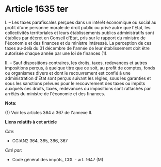 # Article 1635 ter

I. – Les taxes parafiscales perçues dans un intérêt économique ou social au profit d'une personne morale de droit public ou
privé autre que l'Etat, les collectivités territoriales et leurs établissements publics administratifs sont établies par
décret en Conseil d'Etat, pris sur le rapport du ministre de l'économie et des finances et du ministre intéressé. La
perception de ces taxes au-delà du 31 décembre de l'année de leur établissement doit être autorisée chaque année par une loi
de finances (1).

II. – Sauf dispositions contraires, les droits, taxes, redevances et autres impositions perçus, à quelque titre que ce soit,
au profit de comptes, fonds ou organismes divers et dont le recouvrement est confié à une administration d'Etat sont perçus
suivant les règles, sous les garanties et sous les sanctions prévues pour le recouvrement des taxes ou impôts auxquels ces
droits, taxes, redevances ou impositions sont rattachés par arrêtés du ministre de l'économie et des finances.

**Nota:**

(1) Voir les articles 364 à 367 de l'annexe II.

**Liens relatifs à cet article**

_Cite_:

  - CGIAN2 364, 365, 366, 367

_Cité par_:

  - Code général des impôts, CGI. - art. 1647 (M)
